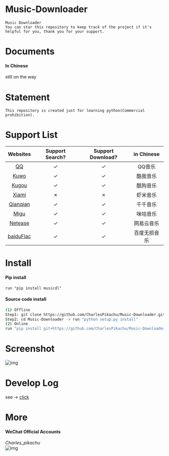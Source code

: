 # Music-Downloader
```
Music Downloader  
You can star this repository to keep track of the project if it's helpful for you, thank you for your support.
```

# Documents
#### In Chinese
still on the way

# Statement
```
This repository is created just for learning python(Commercial prohibition).
```

# Support List
|  Websites                             |   Support Search?  |  Support Download?   |  in Chinese          |
|  :----:                               |   :----:           |  :----:              |  :----:              |
|  [QQ](https://y.qq.com/)              |   ✓                |  ✓                   |  QQ音乐              |
|  [Kuwo](http://yinyue.kuwo.cn/)       |   ✓                |  ✓                   |  酷我音乐            |
|  [Kugou](http://www.kugou.com/)       |   ✓                |  ✓                   |  酷狗音乐            |
|  [Xiami](https://www.xiami.com/)      |   ✗                |  ✗                   |  虾米音乐            |
|  [Qianqian](http://music.taihe.com/)  |   ✓                |  ✓                   |  千千音乐            |
|  [Migu](http://www.migu.cn/)          |   ✓                |  ✓                   |  咪咕音乐            |
|  [Netease](https://music.163.com/)    |   ✓                |  ✓                   |  网易云音乐          |
|  [baiduFlac](http://music.baidu.com/) |   ✓                |  ✓                   |  百度无损音乐        |

# Install
#### Pip install
```
run "pip install musicdl"
```
#### Source code install
```sh
(1) Offline
Step1: git clone https://github.com/CharlesPikachu/Music-Downloader.git
Step2: cd Music-Downloader -> run "python setup.py install"
(2) Online
run "pip install git+https://github.com/CharlesPikachu/Music-Downloader.git@master"
```

# Screenshot
![img](https://github.com/CharlesPikachu/Music-Downloader/blob/master/record/screenshot.jpg)

# Develop Log
see → [click](./record)

# More
#### WeChat Official Accounts
*Charles_pikachu*  
![img](https://github.com/CharlesPikachu/Music-Downloader/blob/master/pikachu.jpg)